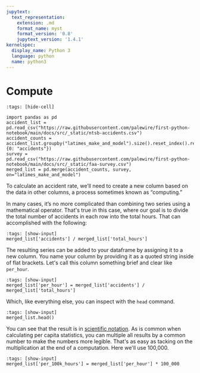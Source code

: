```yaml
---
jupytext:
  text_representation:
    extension: .md
    format_name: myst
    format_version: '0.8'
    jupytext_version: '1.4.1'
kernelspec:
  display_name: Python 3
  language: python
  name: python3
---
```


# Compute

```{code-cell}
:tags: [hide-cell]

import pandas as pd
accident_list = pd.read_csv("https://raw.githubusercontent.com/palewire/first-python-notebook/main/docs/src/_static/ntsb-accidents.csv")
accident_counts = accident_list.groupby("latimes_make_and_model").size().reset_index().rename(columns={0: "accidents"})
survey = pd.read_csv("https://raw.githubusercontent.com/palewire/first-python-notebook/main/docs/src/_static/faa-survey.csv")
merged_list = pd.merge(accident_counts, survey, on="latimes_make_and_model")
```

To calculate an accident rate, we’ll need to create a new column based on the data in other columns, a process sometimes known as “computing.”

In many cases, it’s no more complicated than combining two series using a mathematical operator. That's true in this case, where our goal is to divide the total number of accidents in each row into the total hours. That can accomplished with the following:

```{code-cell}
:tags: [show-input]
merged_list['accidents'] / merged_list['total_hours']
```

The resulting series can be added to your dataframe by assigning it to a new column. You name your column by providing it as a quoted string inside of flat brackets. Let's call this column something brief and clear like `per_hour`.

```{code-cell}
:tags: [show-input]
merged_list['per_hour'] = merged_list['accidents'] / merged_list['total_hours']
```

Which, like everything else, you can inspect with the `head` command.

```{code-cell}
:tags: [show-input]
merged_list.head()
```

You can see that the result is in [scientific notation](https://en.wikipedia.org/wiki/Scientific_notation). As is common when calculating per capita statistics, you can multiple all results by a common number to make the numbers more legible. That's as easy as tacking on the multiplication at the end of a computation. Here we'll use 100,000.

```{code-cell}
:tags: [show-input]
merged_list['per_100k_hours'] = merged_list['per_hour'] * 100_000
```